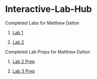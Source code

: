 # Interactive-Lab-Hub

Completed Labs for Matthew Dalton

1. [Lab 1](//github.com/MattD18/IDD-Fa18-Lab1)

2. [Lab 2](//github.com/MattD18/IDD-Fa18-Lab2)

Completed Lab Preps for Matthew Dalton

1. [Lab 2 Prep](//github.com/MattD18/IDD-Fa18-Lab2/blob/master/Lab-Prep/Sketch-Ideas.md)

2. [Lab 3 Prep](//github.com/MattD18/IDD-Lab3/blob/master/README.md)


